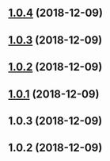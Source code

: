 ## [1.0.4](https://github.com/tomieric/vuepress-theme-track/compare/v1.0.3...v1.0.4) (2018-12-09)



## [1.0.3](https://github.com/tomieric/vuepress-theme-track/compare/v1.0.2...v1.0.3) (2018-12-09)



## [1.0.2](https://github.com/tomieric/vuepress-theme-track/compare/v1.0.1...v1.0.2) (2018-12-09)



## [1.0.1](https://github.com/tomieric/vuepress-theme-track/compare/v1.0.0...v1.0.1) (2018-12-09)



## 1.0.3 (2018-12-09)



## 1.0.2 (2018-12-09)



